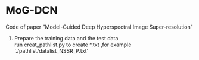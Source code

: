 # MoG-DCN
Code of paper "Model-Guided Deep Hyperspectral Image Super-resolution"  

1. Prepare the training data and the test data  
   run creat_pathlist.py to create *.txt ,for example './pathlist/datalist_NSSR_P.txt'
